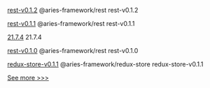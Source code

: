 
[rest-v0.1.2](https://github.com/hyperledger/aries-framework-javascript-ext/releases/tag/rest-v0.1.2) @aries-framework/rest rest-v0.1.2

[rest-v0.1.1](https://github.com/hyperledger/aries-framework-javascript-ext/releases/tag/rest-v0.1.1) @aries-framework/rest rest-v0.1.1

[21.7.4](https://github.com/hyperledger/besu/releases/tag/21.7.4) 21.7.4

[rest-v0.1.0](https://github.com/hyperledger/aries-framework-javascript-ext/releases/tag/rest-v0.1.0) @aries-framework/rest rest-v0.1.0

[redux-store-v0.1.1](https://github.com/hyperledger/aries-framework-javascript-ext/releases/tag/redux-store-v0.1.1) @aries-framework/redux-store redux-store-v0.1.1


[See more >>>](https://start-here.hyperledger.org/releases)
